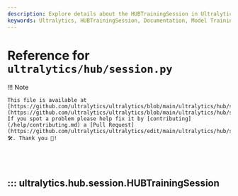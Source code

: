 ```yaml
---
description: Explore details about the HUBTrainingSession in Ultralytics framework. Learn to utilize this functionality for effective model training.
keywords: Ultralytics, HUBTrainingSession, Documentation, Model Training, AI, Machine Learning, YOLO
---
```


# Reference for `ultralytics/hub/session.py`

!!! Note

    This file is available at [https://github.com/ultralytics/ultralytics/blob/main/ultralytics/hub/session.py](https://github.com/ultralytics/ultralytics/blob/main/ultralytics/hub/session.py). If you spot a problem please help fix it by [contributing](/help/contributing.md) a [Pull Request](https://github.com/ultralytics/ultralytics/edit/main/ultralytics/hub/session.py) 🛠️. Thank you 🙏!

<br><br>

## ::: ultralytics.hub.session.HUBTrainingSession

<br><br>
